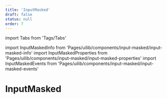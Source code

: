 ```yaml
---
title: 'InputMasked'
draft: false
status: null
order: 7
---
```


import Tabs from 'Tags/Tabs'

import InputMaskedInfo from 'Pages/uilib/components/input-masked/input-masked-info'
import InputMaskedProperties from 'Pages/uilib/components/input-masked/input-masked-properties'
import InputMaskedEvents from 'Pages/uilib/components/input-masked/input-masked-events'

# InputMasked

<Tabs>
  <Tabs.Content>
    <InputMaskedInfo />
  </Tabs.Content>
  <Tabs.Content>
    <InputMaskedProperties />
  </Tabs.Content>
  <Tabs.Content>
    <InputMaskedEvents  />
  </Tabs.Content>
</Tabs>
